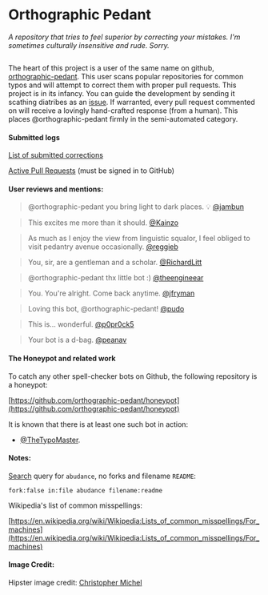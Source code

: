 # Orthographic Pedant
_A repository that tries to feel superior by correcting your mistakes._
_I'm sometimes culturally insensitive and rude. Sorry._
  
<p align="center"><img src="https://raw.githubusercontent.com/thoppe/orthographic-pedant/master/images/hipster.jpg?raw=true" alt=""/></p>

The heart of this project is a user of the same name on github, [orthographic-pedant](https://github.com/orthographic-pedant).
This user scans popular repositories for common typos and will attempt to correct them with proper pull requests.
This project is in its infancy. You can guide the development by sending it scathing diatribes as an [issue](https://github.com/thoppe/orthographic-pedant/issues/new).
If warranted, every pull request commented on will receive a lovingly hand-crafted response (from a human).
This places @orthographic-pedant firmly in the semi-automated category.

#### Submitted logs

[List of submitted corrections](logs/submitted.log)

[Active Pull Requests](https://github.com/pulls?utf8=%E2%9C%93&q=is%3Apr+author%3Aorthographic-pedant+) (must be signed in to GitHub)

#### User reviews and mentions:

> @orthographic-pedant you bring light to dark places. :bulb: [@jambun](https://github.com/hudmol/archivesspace/pull/786#issuecomment-144568493)

> This excites me more than it should. [@Kainzo](https://github.com/MilkBowl/Vault/pull/632#issuecomment-144826246)

> As much as I enjoy the view from linguistic squalor, I feel obliged to visit pedantry avenue occasionally. [@reggieb](https://github.com/reggieb/indulgence/pull/2)

> You, sir, are a gentleman and a scholar. [@RichardLitt](https://github.com/k88hudson/git-flight-rules/pull/91#issuecomment-144483181)

> @orthographic-pedant thx little bot :) [@theengineear](https://github.com/plotly/postMessage-API/pull/2)

> You. You're alright. Come back anytime. [@jfryman](https://github.com/StackStorm/st2workroom/pull/121)

> Loving this bot, @orthographic-pedant! [@pudo](https://github.com/pudo/apikit/pull/1#issuecomment-143965254)

> This is... wonderful. [@p0pr0ck5](https://github.com/p0pr0ck5/FreeWAF/pull/71#event-429401497)

>  Your bot is a d-bag. [@peanav](https://github.com/peanav/LESS-Presentation/pull/1)

#### The Honeypot and related work

To catch any other spell-checker bots on Github, the following repository is a honeypot:
  
[https://github.com/orthographic-pedant/honeypot](https://github.com/orthographic-pedant/honeypot)
  
It is known that there is at least one such bot in action:

+ [@TheTypoMaster](https://github.com/TheTypoMaster).  

#### Notes:

[Search](https://github.com/search?utf8=%E2%9C%93&q=fork%3Afalse+in%3Afile+abudance+filename%3Areadme&type=Code&ref=searchresults) query for `abudance`, no forks and filename `README`:

    fork:false in:file abudance filename:readme

Wikipedia's list of common misspellings:

[https://en.wikipedia.org/wiki/Wikipedia:Lists_of_common_misspellings/For_machines](https://en.wikipedia.org/wiki/Wikipedia:Lists_of_common_misspellings/For_machines)

#### Image Credit:

Hipster image credit: [Christopher Michel](https://flic.kr/p/fn9wCy)